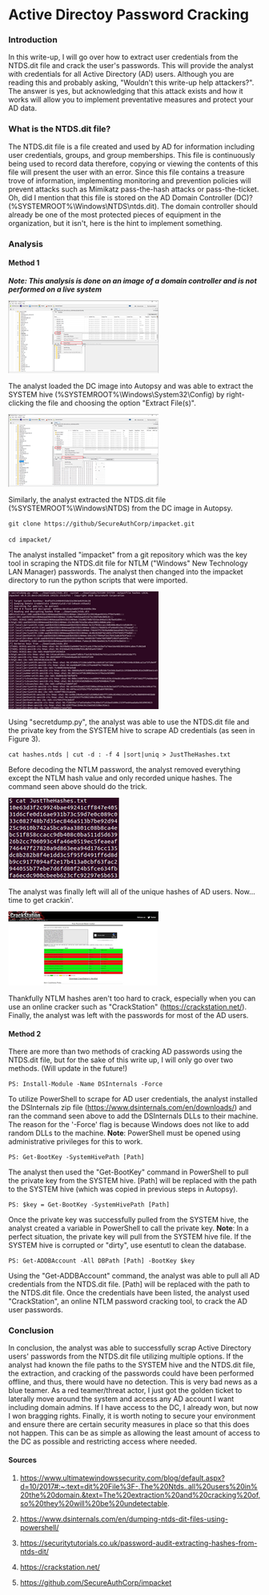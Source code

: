 # Active Directoy Password Cracking

### Introduction
In this write-up, I will go over how to extract user credentials from the NTDS.dit file and crack the user's passwords. This will provide the analyst with credentials for all Active Directory (AD) users. Although you are reading this and probably asking, "Wouldn't this write-up help attackers?". The answer is yes, but acknowledging that this attack exists and how it works will allow you to implement preventative measures and protect your AD data.

### What is the NTDS.dit file?
The NTDS.dit file is a file created and used by AD for information including user credentials, groups, and group memberships. This file is continuously being used to record data therefore, copying or viewing the contents of this file will present the user with an error. Since this file contains a treasure trove of information, implementing monitoring and prevention policies will prevent attacks such as Mimikatz pass-the-hash attacks or pass-the-ticket. Oh, did I mention that this file is stored on the AD Domain Controller (DC)? (%SYSTEMROOT%\Windows\NTDS\ntds.dit). The domain controller should already be one of the most protected pieces of equipment in the organization, but it isn't, here is the hint to implement something.

### Analysis
#### Method 1
***Note: This analysis is done on an image of a domain controller and is not performed on a live system***

![Figure1](images/ResearchImages/ADPasswordCracking/Figure%201.png)

The analyst loaded the DC image into Autopsy and was able to extract the SYSTEM hive (%SYSTEMROOT%\Windows\System32\Config\) by right-clicking the file and choosing the option "Extract File(s)".

![Figure2](images/ResearchImages/ADPasswordCracking/Figure%202.png)

Similarly, the analyst extracted the NTDS.dit file (%SYSTEMROOT%\Windows\NTDS\) from the DC image in Autopsy.

```
git clone https://github/SecureAuthCorp/impacket.git

cd impacket/
```

The analyst installed "impacket" from a git repository which was the key tool in scraping the NTDS.dit file for NTLM ("Windows" New Technology LAN Manager) passwords. The analyst then changed into the impacket directory to run the python scripts that were imported.

![Figure3](images/ResearchImages/ADPasswordCracking/Figure%203.png)

Using "secretdump.py", the analyst was able to use the NTDS.dit file and the private key from the SYSTEM hive to scrape AD credentials (as seen in Figure 3).

```
cat hashes.ntds | cut -d : -f 4 |sort|uniq > JustTheHashes.txt
```

Before decoding the NTLM password, the analyst removed everything except the NTLM hash value and only recorded unique hashes. The command seen above should do the trick.

![Figure4](images/ResearchImages/ADPasswordCracking/Figure%204.png)

The analyst was finally left will all of the unique hashes of AD users. Now... time to get crackin'.

![Figure5](images/ResearchImages/ADPasswordCracking/Figure%205.png)

Thankfully NTLM hashes aren't too hard to crack, especially when you can use an online cracker such as "CrackStation" (https://crackstation.net/). Finally, the analyst was left with the passwords for most of the AD users.

#### Method 2
There are more than two methods of cracking AD passwords using the NTDS.dit file, but for the sake of this write up, I will only go over two methods. (Will update in the future!)

```
PS: Install-Module -Name DSInternals -Force
```

To utilize PowerShell to scrape for AD user credentials, the analyst installed the DSInternals zip file (https://www.dsinternals.com/en/downloads/) and ran the command seen above to add the DSInternals DLLs to their machine. The reason for the '-Force' flag is because Windows does not like to add random DLLs to the machine. **Note**: PowerShell must be opened using administrative privileges for this to work.

```
PS: Get-BootKey -SystemHivePath [Path]
```

The analyst then used the "Get-BootKey" command in PowerShell to pull the private key from the SYSTEM hive. [Path] will be replaced with the path to the SYSTEM hive (which was copied in previous steps in Autopsy). 

```
PS: $key = Get-BootKey -SystemHivePath [Path]
```

Once the private key was successfully pulled from the SYSTEM hive, the analyst created a variable in PowerShell to call the private key. **Note**: In a perfect situation, the private key will pull from the SYSTEM hive file. If the SYSTEM hive is corrupted or "dirty", use esentutl to clean the database.

```
PS: Get-ADDBAccount -All DBPath [Path] -BootKey $key
```

Using the "Get-ADDBAccount" command, the analyst was able to pull all AD credentials from the NTDS.dit file. [Path] will be replaced with the path to the NTDS.dit file. Once the credentials have been listed, the analyst used "CrackStation", an online NTLM password cracking tool, to crack the AD user passwords.

### Conclusion
In conclusion, the analyst was able to successfully scrap Active Directory users' passwords from the NTDS.dit file utilizing multiple options. If the analyst had known the file paths to the SYSTEM hive and the NTDS.dit file, the extraction, and cracking of the passwords could have been performed offline, and thus, there would have no detection. This is very bad news as a blue teamer. As a red teamer/threat actor, I just got the golden ticket to laterally move around the system and access any AD account I want including domain admins. If I have access to the DC, I already won, but now I won bragging rights. Finally, it is worth noting to secure your environment and ensure there are certain security measures in place so that this does not happen. This can be as simple as allowing the least amount of access to the DC as possible and restricting access where needed.

#### Sources
1. https://www.ultimatewindowssecurity.com/blog/default.aspx?d=10/2017#:~:text=dit%20File%3F-,The%20Ntds.,all%20users%20in%20the%20domain.&text=The%20extraction%20and%20cracking%20of,so%20they%20will%20be%20undetectable. 

2. https://www.dsinternals.com/en/dumping-ntds-dit-files-using-powershell/ 

3. https://securitytutorials.co.uk/password-audit-extracting-hashes-from-ntds-dit/ 

4. https://crackstation.net/ 

5. https://github.com/SecureAuthCorp/impacket

